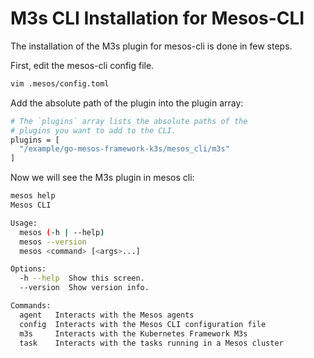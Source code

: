 # M3s CLI Installation for Mesos-CLI

The installation of the M3s plugin for mesos-cli is done in few steps.

First, edit the mesos-cli config file.

```bash
vim .mesos/config.toml
```

Add the absolute path of the plugin into the plugin array:

```bash
# The `plugins` array lists the absolute paths of the
# plugins you want to add to the CLI.
plugins = [
  "/example/go-mesos-framework-k3s/mesos_cli/m3s"
]
```

Now we will see the M3s plugin in mesos cli:

```bash
mesos help
Mesos CLI

Usage:
  mesos (-h | --help)
  mesos --version
  mesos <command> [<args>...]

Options:
  -h --help  Show this screen.
  --version  Show version info.

Commands:
  agent   Interacts with the Mesos agents
  config  Interacts with the Mesos CLI configuration file
  m3s     Interacts with the Kubernetes Framework M3s
  task    Interacts with the tasks running in a Mesos cluster

```
